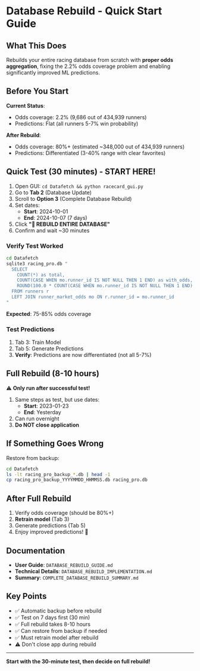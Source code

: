 # Database Rebuild - Quick Start Guide

## What This Does

Rebuilds your entire racing database from scratch with **proper odds aggregation**, fixing the 2.2% odds coverage problem and enabling significantly improved ML predictions.

## Before You Start

**Current Status**:
- Odds coverage: 2.2% (9,686 out of 434,939 runners)
- Predictions: Flat (all runners 5-7% win probability)

**After Rebuild**:
- Odds coverage: 80%+ (estimated ~348,000 out of 434,939 runners)
- Predictions: Differentiated (3-40% range with clear favorites)

## Quick Test (30 minutes) - START HERE!

1. Open GUI: `cd Datafetch && python racecard_gui.py`
2. Go to **Tab 2** (Database Update)
3. Scroll to **Option 3** (Complete Database Rebuild)
4. Set dates:
   - **Start**: 2024-10-01
   - **End**: 2024-10-07 (7 days)
5. Click **"🔄 REBUILD ENTIRE DATABASE"**
6. Confirm and wait ~30 minutes

### Verify Test Worked

```bash
cd Datafetch
sqlite3 racing_pro.db "
  SELECT 
    COUNT(*) as total,
    COUNT(CASE WHEN mo.runner_id IS NOT NULL THEN 1 END) as with_odds,
    ROUND(100.0 * COUNT(CASE WHEN mo.runner_id IS NOT NULL THEN 1 END) / COUNT(*), 2) as pct
  FROM runners r
  LEFT JOIN runner_market_odds mo ON r.runner_id = mo.runner_id
"
```

**Expected**: 75-85% odds coverage

### Test Predictions

1. Tab 3: Train Model
2. Tab 5: Generate Predictions
3. **Verify**: Predictions are now differentiated (not all 5-7%)

## Full Rebuild (8-10 hours)

⚠️ **Only run after successful test!**

1. Same steps as test, but use dates:
   - **Start**: 2023-01-23
   - **End**: Yesterday
2. Can run overnight
3. **Do NOT close application**

## If Something Goes Wrong

Restore from backup:
```bash
cd Datafetch
ls -lt racing_pro_backup_*.db | head -1
cp racing_pro_backup_YYYYMMDD_HHMMSS.db racing_pro.db
```

## After Full Rebuild

1. Verify odds coverage (should be 80%+)
2. **Retrain model** (Tab 3)
3. Generate predictions (Tab 5)
4. Enjoy improved predictions! 🎯

## Documentation

- **User Guide**: `DATABASE_REBUILD_GUIDE.md`
- **Technical Details**: `DATABASE_REBUILD_IMPLEMENTATION.md`
- **Summary**: `COMPLETE_DATABASE_REBUILD_SUMMARY.md`

## Key Points

- ✅ Automatic backup before rebuild
- ✅ Test on 7 days first (30 min)
- ✅ Full rebuild takes 8-10 hours
- ✅ Can restore from backup if needed
- ✅ Must retrain model after rebuild
- ⚠️ Don't close app during rebuild

---

**Start with the 30-minute test, then decide on full rebuild!**


